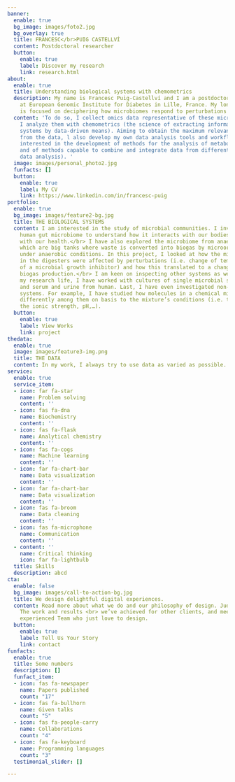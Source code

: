 ```yaml
---
banner:
  enable: true
  bg_image: images/foto2.jpg
  bg_overlay: true
  title: FRANCESC</br>PUIG CASTELLVÍ
  content: Postdoctoral researcher
  button:
    enable: true
    label: Discover my research
    link: research.html
about:
  enable: true
  title: Understanding biological systems with chemometrics
  description: My name is Francesc Puig-Castellví and I am a postdoctoral researcher
    at European Genomic Institute for Diabetes in Lille, France. My long-term research
    is focused on deciphering how microbiomes respond to perturbations of any kind.
  content: 'To do so, I collect omics data representative of these microbiomes and
    I analyze them with chemometrics (the science of extracting information from chemical
    systems by data-driven means). Aiming to obtain the maximum relevant information
    from the data, l also develop my own data analysis tools and workflows. I am particularly
    interested in the development of methods for the analysis of metabolomics data,
    and of methods capable to combine and integrate data from different sources (multi-omics
    data analysis). '
  image: images/personal_photo2.jpg
  funfacts: []
  button:
    enable: true
    label: My CV
    link: https://www.linkedin.com/in/francesc-puig
portfolio:
  enable: true
  bg_image: images/feature2-bg.jpg
  title: THE BIOLOGICAL SYSTEMS
  content: I am interested in the study of microbial communities. I investigate the
    human gut microbiome to understand how it interacts with our bodies and, in consequence,
    with our health.</br> I have also explored the microbiome from anaerobic digesters,
    which are big tanks where waste is converted into biogas by microorganisms living
    under anaerobic conditions. In this project, I looked at how the microorganisms
    in the digesters were affected by perturbations (i.e. change of temperature, presence
    of a microbial growth inhibitor) and how this translated to a change in the digesters’
    biogas production.</br> I am keen on inspecting other systems as well. During
    my research life, I have worked with cultures of single microbial species, fish,
    and serum and urine from human. Last, I have even investigated non-biological
    systems. For example, I have studied how molecules in a chemical mixture interacted
    differently among them on basis to the mixture’s conditions (i.e. the effect of
    the ionic strength, pH,…).
  button:
    enable: true
    label: View Works
    link: project
thedata:
  enable: true
  image: images/feature3-img.png
  title: THE DATA
  content: In my work, I always try to use data as varied as possible. I have invsetigated data obtained with very different analytical platforms, mainly multivariate data (NMR spectroscopy, HPLC-MS, GC-MS, 16S rRNA sequencing, metagenomics, NIR hyperspectral imaging, 3D EEM fluorescence) but also univariate (pH, temperature, DOC, COD, NH4 concentration…). Most of the data I used was acquired by myself, except for some collaboration studies.
service:
  enable: true
  service_item:
  - icon: far fa-star
    name: Problem solving
    content: ''
  - icon: fas fa-dna
    name: Biochemistry
    content: ''
  - icon: fas fa-flask
    name: Analytical chemistry
    content: ''
  - icon: fas fa-cogs
    name: Machine learning
    content: ''
  - icon: far fa-chart-bar
    name: Data visualization
    content: ''
  - icon: far fa-chart-bar
    name: Data visualization
    content: ''
  - icon: fas fa-broom
    name: Data cleaning
    content: ''
  - icon: fas fa-microphone
    name: Communication
    content: ''
  - content: ''
    name: Critical thinking
    icon: far fa-lightbulb
  title: Skills
  description: abcd
cta:
  enable: false
  bg_image: images/call-to-action-bg.jpg
  title: We design delightful digital experiences.
  content: Read more about what we do and our philosophy of design. Judge for yourself
    The work and results <br> we’ve achieved for other clients, and meet our highly
    experienced Team who just love to design.
  button:
    enable: true
    label: Tell Us Your Story
    link: contact
funfacts:
  enable: true
  title: Some numbers
  description: []
  funfact_item:
  - icon: fas fa-newspaper
    name: Papers published
    count: "17"
  - icon: fas fa-bullhorn
    name: Given talks
    count: "5"
  - icon: fas fa-people-carry
    name: Collaborations
    count: "4"
  - icon: fas fa-keyboard
    name: Programming languages
    count: "3"
  testimonial_slider: []

---
```

